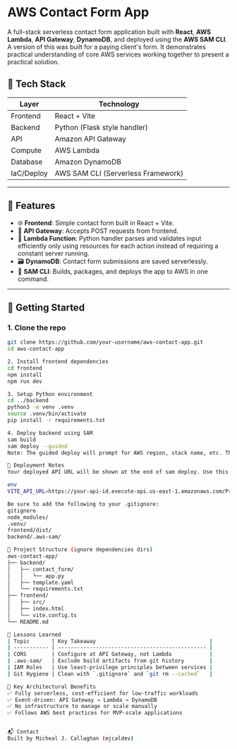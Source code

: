 # AWS Contact Form App

A full-stack serverless contact form application built with **React**, **AWS Lambda**, **API Gateway**, **DynamoDB**, and deployed using the **AWS SAM CLI**. A version of this was built for a paying client's form. It demonstrates practical understanding of core AWS services working together to present a practical solution.

## 🧩 Tech Stack

| Layer      | Technology                     |
|------------|--------------------------------|
| Frontend   | React + Vite                   |
| Backend    | Python (Flask style handler)   |
| API        | Amazon API Gateway             |
| Compute    | AWS Lambda                     |
| Database   | Amazon DynamoDB                |
| IaC/Deploy | AWS SAM CLI (Serverless Framework) |

---

## 🧠 Features

- 🌐 **Frontend**: Simple contact form built in React + Vite.
- 🔗 **API Gateway**: Accepts POST requests from frontend.
- 🧠 **Lambda Function**: Python handler parses and validates input efficiently only using resources for each action instead of requiring a constant server running.
- 🗃 **DynamoDB**: Contact form submissions are saved serverlessly.
- 🚀 **SAM CLI**: Builds, packages, and deploys the app to AWS in one command.

---

## 🏁 Getting Started

### 1. Clone the repo

```bash
git clone https://github.com/your-username/aws-contact-app.git
cd aws-contact-app

2. Install frontend dependencies
cd frontend
npm install
npm run dev

3. Setup Python environment
cd ../backend
python3 -m venv .venv
source .venv/bin/activate
pip install -r requirements.txt

4. Deploy backend using SAM
sam build
sam deploy --guided
Note: The guided deploy will prompt for AWS region, stack name, etc. These values will be saved in samconfig.toml.

🚧 Deployment Notes
Your deployed API URL will be shown at the end of sam deploy. Use this in your frontend .env:

env
VITE_API_URL=https://your-api-id.execute-api.us-east-1.amazonaws.com/Prod/contact

Be sure to add the following to your .gitignore:
gitignore
node_modules/
.venv/
frontend/dist/
backend/.aws-sam/

📂 Project Structure (ignore dependencies dirs)
aws-contact-app/
├── backend/
│   ├── contact_form/
│   │   └── app.py
│   ├── template.yaml
│   └── requirements.txt
├── frontend/
│   ├── src/
│   ├── index.html
│   └── vite.config.ts
└── README.md

🧠 Lessons Learned
| Topic       | Key Takeaway                                    |
| ----------- | ----------------------------------------------- |
| CORS        | Configure at API Gateway, not Lambda            |
| .aws-sam/   | Exclude build artifacts from git history        |
| IAM Roles   | Use least-privilege principles between services |
| Git Hygiene | Clean with `.gitignore` and `git rm --cached`   |

🔑 Key Architectural Benefits
✅ Fully serverless, cost-efficient for low-traffic workloads
✅ Event-driven: API Gateway → Lambda → DynamoDB
✅ No infrastructure to manage or scale manually
✅ Follows AWS best practices for MVP-scale applications


📬 Contact
Built by Micheal J. Callaghan (mjcaldev)